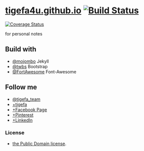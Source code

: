 [tigefa4u.github.io](http://tigefa4u.github.io) [![Build Status](https://api.travis-ci.org/tigefa4u/tigefa4u.github.io.png)](https://travis-ci.org/tigefa4u/tigefa4u.github.io)
==================
[![Coverage Status](https://coveralls.io/repos/tigefa4u/tigefa4u.github.io/badge.png)](https://coveralls.io/r/tigefa4u/tigefa4u.github.io)

for personal notes 



## Build with 

- [@mojombo](https://github.com/mojombo/jekyll) Jekyll
- [@twbs](https://github.com/twbs/bootstrap) Bootstrap
- [@FortAwesome](https://github.com/FortAwesome/Font-Awesome/) Font-Awesome



## Follow me 

- [@tigefa_team](http://twitter.com/tigefa_team)
- [+tigefa](http://gplus.to/tigefa)
- [+Facebook Page](http://facebook.com/tigefa.team)
- [+Pinterest](http://pinterest.com/tigefa)
- [+LinkedIn](http://linkedin.com/in/tigefadotinfo)

### License

- [the Public Domain license](LICENSE).
